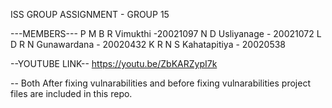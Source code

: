 ISS GROUP ASSIGNMENT - GROUP 15

---MEMBERS---
P M B R Vimukthi -20021097
N D Usliyanage - 20021072
L D R N Gunawardana - 20020432
K R N S Kahatapitiya - 20020538

--YOUTUBE LINK--
https://youtu.be/ZbKARZypI7k

-- Both After fixing vulnarabilities and before fixing vulnarabilities project files are included in this repo. 
